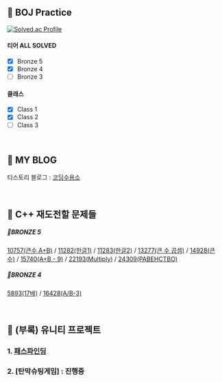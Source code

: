 
## 🖤 BOJ Practice


[![Solved.ac Profile](http://mazassumnida.wtf/api/v2/generate_badge?boj=oteosuk)](https://solved.ac/oteosuk)


#### 티어 ALL SOLVED
- [x] Bronze 5
- [X] Bronze 4
- [ ] Bronze 3

 #### 클래스
- [x] Class 1 
- [x] Class 2
- [ ] Class 3
<br/>

## 🖤 MY BLOG

티스토리 블로그 : [코딩수용소](https://oteosuk.tistory.com/)


<br/>

## 🖤 C++ 재도전할 문제들

##### 🤎BRONZE 5

[10757(큰수 A+B)](https://www.acmicpc.net/problem/10757) / [11282(한글1)](https://www.acmicpc.net/problem/11282) / [11283(한글2)](https://www.acmicpc.net/problem/11283) / [13277(큰 수 곱셈)](https://www.acmicpc.net/problem/13277) / [14928(큰 수)](https://www.acmicpc.net/problem/14928) / [15740(A+B - 9)](https://www.acmicpc.net/problem/15740) / [22193(Multiply)](https://www.acmicpc.net/problem/22193) / [24309(PABEHCTBO)](https://www.acmicpc.net/problem/24309)


##### 🤎BRONZE 4
[5893(17배)](https://www.acmicpc.net/problem/5893) / [16428(A/B-3)](https://www.acmicpc.net/problem/16428)

<br/>

## 🖤 (부록) 유니티 프로젝트

### 1. [패스파인딩](https://github.com/oteosuk/Unity_Project)

### 2. [탄막슈팅게임] : 진행중

<br/>
<br/>
